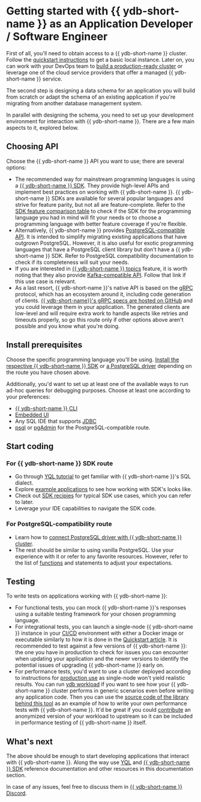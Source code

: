 # Getting started with {{ ydb-short-name }} as an Application Developer / Software Engineer

First of all, you'll need to obtain access to a {{ ydb-short-name }} cluster. Follow the [quickstart instructions](../quickstart.md) to get a basic local instance. Later on, you can work with your DevOps team to [build a production-ready cluster](../devops/index.md) or leverage one of the cloud service providers that offer a managed {{ ydb-short-name }} service.

The second step is designing a data schema for an application you will build from scratch or adapt the schema of an existing application if you're migrating from another database management system.

In parallel with designing the schema, you need to set up your development environment for interaction with {{ ydb-short-name }}. There are a few main aspects to it, explored below.

## Choosing API

Choose the {{ ydb-short-name }} API you want to use; there are several options:

- The recommended way for mainstream programming languages is using a [{{ ydb-short-name }} SDK](../reference/ydb-sdk/index.md). They provide high-level APIs and implement best practices on working with {{ ydb-short-name }}. {{ ydb-short-name }} SDKs are available for several popular languages and strive for feature parity, but not all are feature-complete. Refer to the [SDK feature comparison table](../reference/ydb-sdk/feature-parity.md) to check if the SDK for the programming language you had in mind will fit your needs or to choose a programming language with better feature coverage if you're flexible.
- Alternatively, {{ ydb-short-name }} provides [PostgreSQL-compatible API](../postgresql/intro.md). It is intended to simplify migrating existing applications that have outgrown PostgreSQL. However, it is also useful for exotic programming languages that have a PostgreSQL client library but don't have a {{ ydb-short-name }} SDK. Refer to PostgreSQL compatibility documentation to check if its completeness will suit your needs.
- If you are interested in [{{ ydb-short-name }} topics](../concepts/topic.md) feature, it is worth noting that they also provide [Kafka-compatible API](../reference/kafka-api/index.md). Follow that link if this use case is relevant.
- As a last resort, {{ ydb-short-name }}'s native API is based on the [gRPC](https://grpc.io/) protocol, which has an ecosystem around it, including code generation of clients. [{{ ydb-short-name}}'s gRPC specs are hosted on GitHub](https://github.com/ydb-platform/ydb/tree/main/ydb/public/api/grpc) and you could leverage them in your application. The generated clients are low-level and will require extra work to handle aspects like retries and timeouts properly, so go this route only if other options above aren't possible and you know what you're doing.

## Install prerequisites

Choose the specific programming language you'll be using. [Install the respective {{ ydb-short-name }} SDK](../reference/ydb-sdk/index.md) or [a PostgreSQL driver](https://wiki.postgresql.org/wiki/List_of_drivers) depending on the route you have chosen above.

Additionally, you'd want to set up at least one of the available ways to run ad-hoc queries for debugging purposes. Choose at least one according to your preferences:

* [{{ ydb-short-name }} CLI](../reference/ydb-cli/install.md)
* [Embedded UI](../reference/embedded-ui/index.md)
* Any SQL IDE that supports [JDBC](https://github.com/ydb-platform/ydb-jdbc-driver)
* [psql](https://www.postgresql.org/docs/14/app-psql.html) or [pgAdmin](https://www.pgadmin.org/) for the PostgreSQL-compatible route.

## Start coding

### For {{ ydb-short-name }} SDK route

- Go through [YQL tutorial](yql-tutorial/index.md) to get familiar with {{ ydb-short-name }}'s SQL dialect.
- Explore [example applications](example-app/index.md) to see how working with SDK's looks like.
- Check out [SDK recipies](../recipes/ydb-sdk/index.md) for typical SDK use cases, which you can refer to later.
- Leverage your IDE capabilities to navigate the SDK code.

### For PostgreSQL-compatibility route

- Learn how to [connect PostgreSQL driver with {{ ydb-short-name }} cluster](../postgresql/docker-connect.md).
- The rest should be similar to using vanilla PostgreSQL. Use your experience with it or refer to any favorite resources. However, refer to the list of [functions](../postgresql/functions.md) and statements to adjust your expectations.

## Testing

To write tests on applications working with {{ ydb-short-name }}:

- For functional tests, you can mock {{ ydb-short-name }}'s responses using a suitable testing framework for your chosen programming language.
- For integrational tests, you can launch a single-node {{ ydb-short-name }} instance in your [CI/CD](https://en.wikipedia.org/wiki/CI/CD) environment with either a Docker image or executable similarly to how it is done in the [Quickstart article](../quickstart.md). It is recommended to test against a few versions of {{ ydb-short-name }}: the one you have in production to check for issues you can encounter when updating your application and the newer versions to identify the potential issues of upgrading {{ ydb-short-name }} early on.
- For performance tests, you'd want to use a cluster deployed according to instructions for [production use](../devops/index.md) as single-node won't yield realistic results. You can run [ydb workload](../reference/ydb-cli/commands/workload/index.md) if you want to see how your {{ ydb-short-name }} cluster performs in generic scenarios even before writing any application code. Then you can use the [source code of the library behind this tool](https://github.com/ydb-platform/ydb/tree/main/ydb/library/workload) as an example of how to write your own performance tests with {{ ydb-short-name }}. It'd be great if you could [contribute](../contributor/index.md) an anonymized version of your workload to upstream so it can be included in performance testing of {{ ydb-short-name }} itself.

## What's next

The above should be enough to start developing applications that interact with {{ ydb-short-name }}. Along the way use [YQL](../yql/reference/index.md) and [{{ ydb-short-name }} SDK](../reference/ydb-sdk/index.md) reference documentation and other resources in this documentation section.

In case of any issues, feel free to discuss them in [{{ ydb-short-name }} Discord](https://discord.gg/R5MvZTESWc).